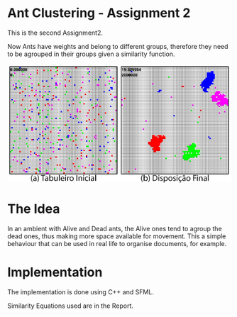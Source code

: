 # Ant Clustering - Assignment 2

This is the second Assignment2.

Now Ants have weights and belong to different groups, therefore they need to be
agrouped in their groups given a similarity function.

![Algo](/assignment2/report/figuras/teste1.png)

# The Idea

In an ambient with Alive and Dead ants, the Alive ones tend to agroup the dead
ones, thus making more space available for movement. This a simple behaviour that
can be used in real life to organise documents, for example.

# Implementation

The implementation is done using C++ and SFML.

Similarity Equations used are in the Report.
